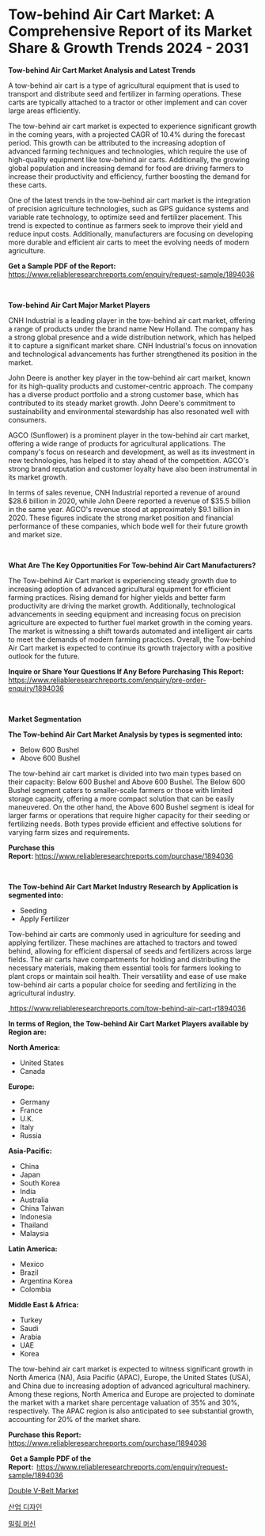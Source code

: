 <p><h1>Tow-behind Air Cart Market: A Comprehensive Report of its Market Share & Growth Trends 2024 - 2031</h1></p><p><strong>Tow-behind Air Cart Market Analysis and Latest Trends</strong></p>
<p><p>A tow-behind air cart is a type of agricultural equipment that is used to transport and distribute seed and fertilizer in farming operations. These carts are typically attached to a tractor or other implement and can cover large areas efficiently.</p><p>The tow-behind air cart market is expected to experience significant growth in the coming years, with a projected CAGR of 10.4% during the forecast period. This growth can be attributed to the increasing adoption of advanced farming techniques and technologies, which require the use of high-quality equipment like tow-behind air carts. Additionally, the growing global population and increasing demand for food are driving farmers to increase their productivity and efficiency, further boosting the demand for these carts.</p><p>One of the latest trends in the tow-behind air cart market is the integration of precision agriculture technologies, such as GPS guidance systems and variable rate technology, to optimize seed and fertilizer placement. This trend is expected to continue as farmers seek to improve their yield and reduce input costs. Additionally, manufacturers are focusing on developing more durable and efficient air carts to meet the evolving needs of modern agriculture.</p></p>
<p><strong>Get a Sample PDF of the Report:&nbsp;</strong> <a href="https://www.reliableresearchreports.com/enquiry/request-sample/1894036">https://www.reliableresearchreports.com/enquiry/request-sample/1894036</a></p>
<p>&nbsp;</p>
<p><strong>Tow-behind Air Cart Major Market Players</strong></p>
<p><p>CNH Industrial is a leading player in the tow-behind air cart market, offering a range of products under the brand name New Holland. The company has a strong global presence and a wide distribution network, which has helped it to capture a significant market share. CNH Industrial's focus on innovation and technological advancements has further strengthened its position in the market.</p><p>John Deere is another key player in the tow-behind air cart market, known for its high-quality products and customer-centric approach. The company has a diverse product portfolio and a strong customer base, which has contributed to its steady market growth. John Deere's commitment to sustainability and environmental stewardship has also resonated well with consumers.</p><p>AGCO (Sunflower) is a prominent player in the tow-behind air cart market, offering a wide range of products for agricultural applications. The company's focus on research and development, as well as its investment in new technologies, has helped it to stay ahead of the competition. AGCO's strong brand reputation and customer loyalty have also been instrumental in its market growth.</p><p>In terms of sales revenue, CNH Industrial reported a revenue of around $28.6 billion in 2020, while John Deere reported a revenue of $35.5 billion in the same year. AGCO's revenue stood at approximately $9.1 billion in 2020. These figures indicate the strong market position and financial performance of these companies, which bode well for their future growth and market size.</p></p>
<p>&nbsp;</p>
<p><strong>What Are The Key Opportunities For Tow-behind Air Cart Manufacturers?</strong></p>
<p><p>The Tow-behind Air Cart market is experiencing steady growth due to increasing adoption of advanced agricultural equipment for efficient farming practices. Rising demand for higher yields and better farm productivity are driving the market growth. Additionally, technological advancements in seeding equipment and increasing focus on precision agriculture are expected to further fuel market growth in the coming years. The market is witnessing a shift towards automated and intelligent air carts to meet the demands of modern farming practices. Overall, the Tow-behind Air Cart market is expected to continue its growth trajectory with a positive outlook for the future.</p></p>
<p><strong>Inquire or Share Your Questions If Any Before Purchasing This Report:</strong> <a href="https://www.reliableresearchreports.com/enquiry/pre-order-enquiry/1894036">https://www.reliableresearchreports.com/enquiry/pre-order-enquiry/1894036</a></p>
<p>&nbsp;</p>
<p><strong>Market Segmentation</strong></p>
<p><strong>The Tow-behind Air Cart Market Analysis by types is segmented into:</strong></p>
<p><ul><li>Below 600 Bushel</li><li>Above 600 Bushel</li></ul></p>
<p><p>The tow-behind air cart market is divided into two main types based on their capacity: Below 600 Bushel and Above 600 Bushel. The Below 600 Bushel segment caters to smaller-scale farmers or those with limited storage capacity, offering a more compact solution that can be easily maneuvered. On the other hand, the Above 600 Bushel segment is ideal for larger farms or operations that require higher capacity for their seeding or fertilizing needs. Both types provide efficient and effective solutions for varying farm sizes and requirements.</p></p>
<p><strong>Purchase this Report:&nbsp;</strong><a href="https://www.reliableresearchreports.com/purchase/1894036">https://www.reliableresearchreports.com/purchase/1894036</a></p>
<p>&nbsp;</p>
<p><strong>The Tow-behind Air Cart Market Industry Research by Application is segmented into:</strong></p>
<p><ul><li>Seeding</li><li>Apply Fertilizer</li></ul></p>
<p><p>Tow-behind air carts are commonly used in agriculture for seeding and applying fertilizer. These machines are attached to tractors and towed behind, allowing for efficient dispersal of seeds and fertilizers across large fields. The air carts have compartments for holding and distributing the necessary materials, making them essential tools for farmers looking to plant crops or maintain soil health. Their versatility and ease of use make tow-behind air carts a popular choice for seeding and fertilizing in the agricultural industry.</p></p>
<p><a href="https://www.reliableresearchreports.com/tow-behind-air-cart-r1894036">&nbsp;https://www.reliableresearchreports.com/tow-behind-air-cart-r1894036</a></p>
<p><strong>In terms of Region, the Tow-behind Air Cart Market Players available by Region are:</strong></p>
<p>
    <p> <strong> North America: </strong>
        <ul>
            <li>United States</li>
            <li>Canada</li>
        </ul>
        </p> 
    <p> <strong> Europe: </strong>
        <ul>
            <li>Germany</li>
            <li>France</li>
            <li>U.K.</li>
            <li>Italy</li>
            <li>Russia</li>
        </ul>
        </p> 
    <p> <strong> Asia-Pacific: </strong>
        <ul>
            <li>China</li>
            <li>Japan</li>
            <li>South Korea</li>
            <li>India</li>
            <li>Australia</li>
            <li>China Taiwan</li>
            <li>Indonesia</li>
            <li>Thailand</li>
            <li>Malaysia</li>
        </ul>
        </p> 
    <p> <strong> Latin America: </strong>
        <ul>
            <li>Mexico</li>
            <li>Brazil</li>
            <li>Argentina Korea</li>
            <li>Colombia</li>
        </ul>
        </p> 
    <p> <strong> Middle East & Africa: </strong>
        <ul>
            <li>Turkey</li>
            <li>Saudi</li>
            <li>Arabia</li>
            <li>UAE</li>
            <li>Korea</li>
        </ul>
    </p>
    </p>
<p><p>The tow-behind air cart market is expected to witness significant growth in North America (NA), Asia Pacific (APAC), Europe, the United States (USA), and China due to increasing adoption of advanced agricultural machinery. Among these regions, North America and Europe are projected to dominate the market with a market share percentage valuation of 35% and 30%, respectively. The APAC region is also anticipated to see substantial growth, accounting for 20% of the market share.</p></p>
<p><strong>Purchase this Report: </strong><a href="https://www.reliableresearchreports.com/purchase/1894036">https://www.reliableresearchreports.com/purchase/1894036</a></p>
<p>&nbsp;<strong>Get a Sample PDF of the Report:&nbsp;&nbsp;</strong><a href="https://www.reliableresearchreports.com/enquiry/request-sample/1894036">https://www.reliableresearchreports.com/enquiry/request-sample/1894036</a></p>
<p><strong></strong></p>
<p><p><a href="https://chivalrous-flock-a86.notion.site/Double-V-Belt-Market-The-Key-To-Successful-Business-Strategy-Forecast-Till-2031-0f7a216fb4b148a3a84d78a0553a1e7f">Double V-Belt Market</a></p><p><a href="https://medium.com/@florianwolf50/2024%EB%85%84%EB%B6%80%ED%84%B0-2031%EB%85%84%EA%B9%8C%EC%A7%80%EC%9D%98-%EA%B8%B0%EA%B0%84%EC%97%90-%EB%8C%80%ED%95%9C-%EC%82%B0%EC%97%85-%EB%94%94%EC%9E%90%EC%9D%B8-%EC%8B%9C%EC%9E%A5-%EB%B6%84%EC%84%9D-%EB%B0%8F-%ED%81%AC%EA%B8%B0-%EC%98%88%EC%B8%A1-d083d60d0080">산업 디자인</a></p><p><a href="https://medium.com/@marymorgan1939/quot-%EB%B0%80%ED%82%B9-%EB%A8%B8%EC%8B%A0-%EC%8B%9C%EC%9E%A5%EC%9D%80-%EC%8B%9C%EC%9E%A5-%EC%A0%90%EC%9C%A0%EC%9C%A8-%EA%B7%9C%EB%AA%A8-%EB%B0%8F-2031%EB%85%84%EA%B9%8C%EC%A7%80-%EC%98%88%EC%83%81%EB%90%98%EB%8A%94-%EC%98%88%EC%B8%A1%EC%97%90-%EC%B4%88%EC%A0%90%EC%9D%84-%EB%A7%9E%EC%B6%A5%EB%8B%88%EB%8B%A4-quot-677d96a21118">밀링 머신</a></p></p>